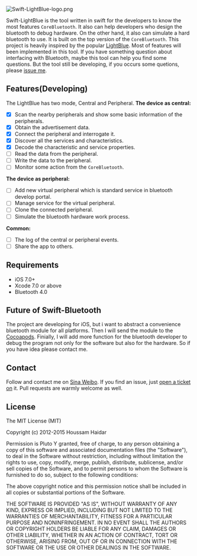 ![Swift-LightBlue-logo.png](https://raw.githubusercontent.com/Pluto-Y/Swift-LightBlue/master/images/logo.png)

Swift-LightBlue is the tool written in swift for the developers to know the most features `CoreBluetooth`. It also can help developers who design the bluetooth to debug hardware. On the other hand, it also can simulate a hard bluetooth to use. It is built on the top version of the `CoreBluetooth`. This project is heavily inspired by the popular [LightBlue](https://itunes.apple.com/cn/app/lightblue-bluetooth-low-energy/id557428110?mt=8). Most of features will been implemented in this tool. If you have something question about interfacing with Bluetooth, maybe this tool can help you find some questions. But the tool still be developing, if you occurs some quetions, please [issue me](https://github.com/Pluto-Y/Swift-LightBlue/issues).


## Features(Developing)

The LightBlue has two mode, Central and Peripheral.
**The device as central:**
- [x] Scan the nearby peripherals and show some basic information of the peripherals.
- [x] Obtain the advertisement data.
- [x] Connect the peripheral and interrogate it.
- [x] Discover all the services and characteristics.
- [x] Decode the characteristic and service properties.
- [ ] Read the data from the peripheral.
- [ ] Write the data to the peripheral.
- [ ] Monitor some action from the `CoreBluetooth`.

**The device as peripheral:**
- [ ] Add new virtual peripheral which is standard service in bluetooth develop portal.
- [ ] Manage service for the virtual peripheral.
- [ ] Clone the connected peripheral.
- [ ] Simulate the bluetooth hardware work process.

**Common:**
- [ ] The log of the central or peripheral events.
- [ ] Share the app to others.

## Requirements

* iOS 7.0+ 
* Xcode 7.0 or above 
* Bluetooth 4.0

## Future of Swift-Bluetooth

The project are developing for iOS, but i want to abstract a convenience bluetooth module for all platforms. Then I will send the module to the [Cocoapods](http://www.cocoapods.org). Finially, I will add more function for the bluetooth developer to debug the program not only for the software but also for the hardware. So if you have idea please contact me.

## Contact

Follow and contact me on [Sina Weibo](). If you find an issue, just [open a ticket on](https://github.com/Pluto-Y/Swift-LightBlue/issues/new) it. Pull requests are warmly welcome as well.

## License

The MIT License (MIT)

Copyright (c) 2012-2015 Houssam Haidar

Permission is Pluto Y granted, free of charge, to any person obtaining a copy
of this software and associated documentation files (the "Software"), to deal
in the Software without restriction, including without limitation the rights
to use, copy, modify, merge, publish, distribute, sublicense, and/or sell
copies of the Software, and to permit persons to whom the Software is
furnished to do so, subject to the following conditions:

The above copyright notice and this permission notice shall be included in
all copies or substantial portions of the Software.

THE SOFTWARE IS PROVIDED "AS IS", WITHOUT WARRANTY OF ANY KIND, EXPRESS OR
IMPLIED, INCLUDING BUT NOT LIMITED TO THE WARRANTIES OF MERCHANTABILITY,
FITNESS FOR A PARTICULAR PURPOSE AND NONINFRINGEMENT. IN NO EVENT SHALL THE
AUTHORS OR COPYRIGHT HOLDERS BE LIABLE FOR ANY CLAIM, DAMAGES OR OTHER
LIABILITY, WHETHER IN AN ACTION OF CONTRACT, TORT OR OTHERWISE, ARISING FROM,
OUT OF OR IN CONNECTION WITH THE SOFTWARE OR THE USE OR OTHER DEALINGS IN
THE SOFTWARE.



